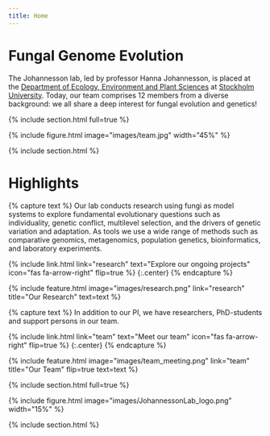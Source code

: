 ```yaml
---
title: Home
---
```


# Fungal Genome Evolution
The Johannesson lab, led by professor Hanna Johannesson, is placed at the [Department of Ecology, Environment and Plant Sciences](https://www.su.se/department-of-ecology-environment-and-plant-sciences/) at [Stockholm University](https://www.su.se/). Today, our team comprises 12 members from a diverse background: we all share a deep interest for fungal evolution and genetics! 

{% include section.html full=true %}

{% include figure.html image="images/team.jpg" width="45%" %}

{% include section.html %}

# Highlights

{% capture text %}
Our lab conducts research using fungi as model systems to explore fundamental evolutionary questions such as individuality, genetic conflict, multilevel selection, and the drivers of genetic variation and adaptation. As tools we use a wide range of methods such as comparative genomics, metagenomics, population genetics, bioinformatics, and laboratory experiments.

{%
  include link.html
  link="research"
  text="Explore our ongoing projects"
  icon="fas fa-arrow-right"
  flip=true
%}
{:.center}
{% endcapture %}

{%
  include feature.html
  image="images/research.png"
  link="research"
  title="Our Research"
  text=text
%}

{% capture text %}
In addition to our PI, we have researchers, PhD-students and support persons in our team.

{%
  include link.html
  link="team"
  text="Meet our team"
  icon="fas fa-arrow-right"
  flip=true
%}
{:.center}
{% endcapture %}

{%
  include feature.html
  image="images/team_meeting.png"
  link="team"
  title="Our Team"
  flip=true
  text=text
%}

{% include section.html full=true %}

{% include figure.html image="images/JohannessonLab_logo.png" width="15%" %}

{% include section.html %}

<!---
{% capture text %}

{%
  include link.html
  link="team"
  text="Meet our team"
  icon="fas fa-arrow-right"
  flip=true
%}
{:.center}
{% endcapture %}

{%
  include feature.html
  image="images/photo.jpg"
  link="team"
  title="Our Team"
  text=text
%}
--->
